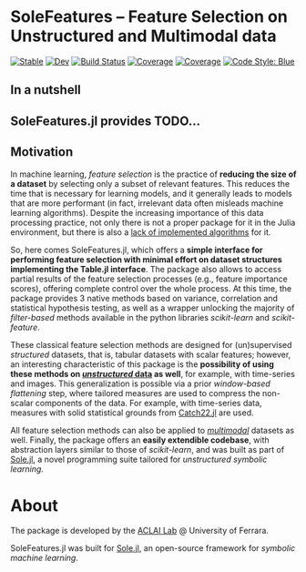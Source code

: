 # SoleFeatures – Feature Selection on Unstructured and Multimodal data

[![Stable](https://img.shields.io/badge/docs-stable-blue.svg)](https://aclai-lab.github.io/SoleFeatures.jl/stable)
[![Dev](https://img.shields.io/badge/docs-dev-blue.svg)](https://aclai-lab.github.io/SoleFeatures.jl/dev)
[![Build Status](https://api.cirrus-ci.com/github/aclai-lab/SoleFeatures.jl.svg)](https://cirrus-ci.com/github/aclai-lab/SoleFeatures.jl)
[![Coverage](https://codecov.io/gh/aclai-lab/SoleFeatures.jl/branch/master/graph/badge.svg)](https://codecov.io/gh/aclai-lab/SoleFeatures.jl)
[![Coverage](https://coveralls.io/repos/github/aclai-lab/SoleFeatures.jl/badge.svg?branch=master)](https://coveralls.io/github/aclai-lab/SoleFeatures.jl?branch=master)
[![Code Style: Blue](https://img.shields.io/badge/code%20style-blue-4495d1.svg)](https://github.com/invenia/BlueStyle)

## In a nutshell

SoleFeatures.jl provides TODO...
- 

## Motivation

In machine learning, *feature selection* is the practice of **reducing the size of a dataset** by selecting only a subset of relevant features. This reduces the time that is necessary for learning models, and it generally leads to models that are more performant (in fact, irrelevant data often misleads machine learning algorithms). Despite the increasing importance of this data processing practice, not only there is not a proper package for it in the Julia environment, but there is also a [lack of implemented algorithms](https://discourse.julialang.org/t/univariate-feature-selection/87414/2) for it.

So, here comes SoleFeatures.jl, which offers a **simple interface for performing feature selection with minimal effort on dataset structures implementing the Table.jl interface**. The package also allows to access partial results of the feature selection processes (e.g., feature importance scores), offering complete control over the whole process. At this time, the package provides 3 native methods based on variance, correlation and statistical hypothesis testing, as well as a wrapper unlocking the majority of *filter-based* methods available in the python libraries *scikit-learn* and *scikit-feature*.

These classical feature selection methods are designed for (un)supervised *structured* datasets, that is, tabular datasets with scalar features; however, an interesting characteristic of this package is the **possibility of using these methods on [*unstructured* data](https://en.wikipedia.org/wiki/Unstructured_data) as well**, for example, with time-series and images. This generalization is possible via a prior *window-based flattening* step, where tailored measures are used to compress the non-scalar components of the data. For example, with time-series data, measures with solid statistical grounds from [Catch22.jl](https://github.com/brendanjohnharris/Catch22.jl/) are used.

All feature selection methods can also be applied to [*multimodal*](https://en.wikipedia.org/wiki/Multimodal_learning) datasets as well. Finally, the package offers an **easily extendible codebase**, with abstraction layers similar to those of *scikit-learn*, and was built as part of [Sole.jl](https://github.com/aclai-lab/Sole.jl), a novel programming suite tailored for *unstructured symbolic learning*.
# About

The package is developed by the [ACLAI Lab](https://aclai.unife.it/en/) @ University of Ferrara.

SoleFeatures.jl was built for [Sole.jl](https://pretalx.com/juliacon2023/talk/review/7LY9ZBBJQYVVLJFFSZMV9JCCMMTQJXPK), an open-source framework for *symbolic machine learning*.
